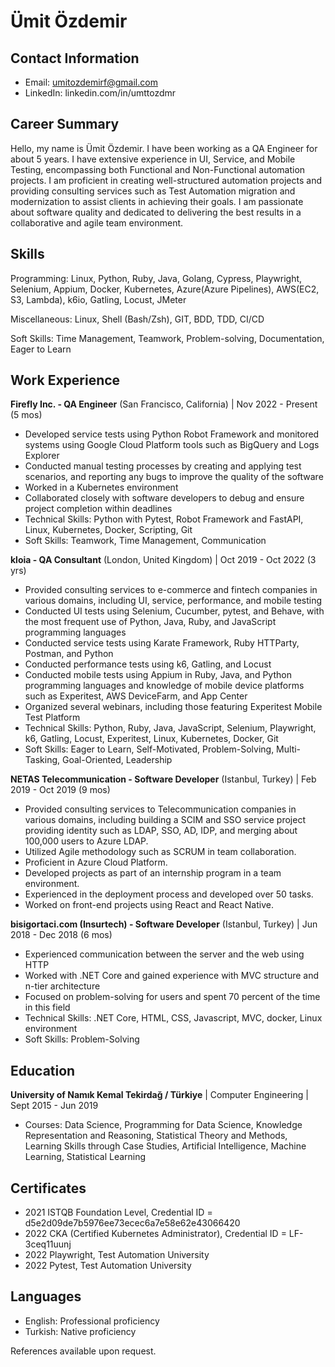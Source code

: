 # Ümit Özdemir
## Contact Information

- Email: umitozdemirf@gmail.com
- LinkedIn: linkedin.com/in/umttozdmr

## Career Summary

Hello, my name is Ümit Özdemir. I have been working as a QA Engineer for about 5 years. I have extensive experience in UI, Service, and Mobile Testing, encompassing both Functional and Non-Functional automation projects. I am proficient in creating well-structured automation projects and providing consulting services such as Test Automation migration and modernization to assist clients in achieving their goals. I am passionate about software quality and dedicated to delivering the best results in a collaborative and agile team environment. 

## Skills

Programming: Linux, Python, Ruby, Java, Golang, Cypress, Playwright, Selenium, Appium, Docker, Kubernetes, Azure(Azure Pipelines), AWS(EC2, S3, Lambda), k6io, Gatling, Locust, JMeter 

Miscellaneous: Linux, Shell (Bash/Zsh), GIT, BDD, TDD, CI/CD 

Soft Skills: Time Management, Teamwork, Problem-solving, Documentation, Eager to Learn

## Work Experience

**Firefly Inc. - QA Engineer** (San Francisco, California) | Nov 2022 - Present (5 mos)

- Developed service tests using Python Robot Framework and monitored systems using Google Cloud Platform tools such as BigQuery and Logs Explorer
- Conducted manual testing processes by creating and applying test scenarios, and reporting any bugs to improve the quality of the software
- Worked in a Kubernetes environment
- Collaborated closely with software developers to debug and ensure project completion within deadlines
- Technical Skills: Python with Pytest, Robot Framework and FastAPI, Linux, Kubernetes, Docker, Scripting, Git
- Soft Skills: Teamwork, Time Management, Communication

**kloia - QA Consultant** (London, United Kingdom) | Oct 2019 - Oct 2022 (3 yrs)

- Provided consulting services to e-commerce and fintech companies in various domains, including UI, service, performance, and mobile testing
- Conducted UI tests using Selenium, Cucumber, pytest, and Behave, with the most frequent use of Python, Java, Ruby, and JavaScript programming languages
- Conducted service tests using Karate Framework, Ruby HTTParty, Postman, and Python
- Conducted performance tests using k6, Gatling, and Locust
- Conducted mobile tests using Appium in Ruby, Java, and Python programming languages and knowledge of mobile device platforms such as Experitest, AWS DeviceFarm, and App Center
- Organized several webinars, including those featuring Experitest Mobile Test Platform
- Technical Skills: Python, Ruby, Java, JavaScript, Selenium, Playwright, k6, Gatling, Locust, Experitest, Linux, Kubernetes, Docker, Git
- Soft Skills: Eager to Learn, Self-Motivated, Problem-Solving, Multi-Tasking, Goal-Oriented, Leadership


**NETAS Telecommunication - Software Developer** (Istanbul, Turkey) | Feb 2019 - Oct 2019 (9 mos)

- Provided consulting services to Telecommunication companies in various domains, including building a SCIM and SSO service project providing identity such as LDAP, SSO, AD, IDP, and merging about 100,000 users to Azure LDAP.
- Utilized Agile methodology such as SCRUM in team collaboration.
- Proficient in Azure Cloud Platform.
- Developed projects as part of an internship program in a team environment.
- Experienced in the deployment process and developed over 50 tasks.
- Worked on front-end projects using React and React Native.

**bisigortaci.com (Insurtech) - Software Developer** (Istanbul, Turkey) | Jun 2018 - Dec 2018 (6 mos)

- Experienced communication between the server and the web using HTTP
- Worked with .NET Core and gained experience with MVC structure and n-tier architecture 
- Focused on problem-solving for users and spent 70 percent of the time in this field
- Technical Skills: .NET Core, HTML, CSS, Javascript, MVC, docker, Linux environment
- Soft Skills: Problem-Solving

## Education

**University of Namık Kemal Tekirdağ / Türkiye** | Computer Engineering | Sept 2015 - Jun 2019

- Courses: Data Science, Programming for Data Science, Knowledge Representation and Reasoning, Statistical Theory and Methods, Learning Skills through Case Studies, Artificial Intelligence, Machine Learning, Statistical Learning

## Certificates

- 2021 ISTQB Foundation Level, Credential ID = d5e2d09de7b5976ee73ecec6a7e58e62e43066420
- 2022 CKA (Certified Kubernetes Administrator), Credential ID = LF-3ceq11uunj
- 2022 Playwright, Test Automation University
- 2022 Pytest, Test Automation University

## Languages

- English: Professional proficiency
- Turkish: Native proficiency

References available upon request.

